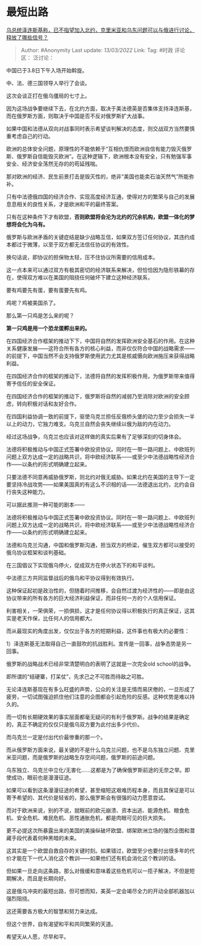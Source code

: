 # 最短出路
[乌总统泽连斯基称，已不指望加入北约，克里米亚和乌东问题可以与俄进行讨论，释放了哪些信号？](https://www.zhihu.com/question/520812893/answer/2380963118)

> Author: #Anonymity
> Last update: *13/03/2022*
> Link:
> Tag: #时政
> 评论区：
> 泛讨论：

中国已于3.8日下午入场开始斡旋。

中、法、德三国领导人举行了会谈。

这次会谈正打在俄乌僵局的七寸上。

因为这场战争要继续下去，在北约方面，取决于美法德英是否集体支持泽连斯基，而在俄罗斯方面，则取决于中国是否不反对俄罗斯扩大战事。

如果中国和法德从双向对战事同时表示希望谈判解决的态度，则交战双方当然要慎重考虑自己的行动。

欧洲的总体安全问题，原理性的不能依赖于“互相仇恨而欧洲自信有能力毁灭俄罗斯、俄罗斯自信能毁灭欧洲”。在这种逻辑下，欧洲根本没有安全，只有勉强军事安全、经济安全荡然无存的的苟延残喘。

那对欧洲的经济、民生前景打击是毁灭性的，绝非“美国也能卖石油天然气”所能弥补。

只有中法德俄四国的经济合作、实现高度经济互通，使得对方的繁荣与自己的发展息息相关的良性关系，才是欧洲和平的最终答案。

只有在这种条件下才有欧盟，**否则欧盟将会沦为北约的冗余机构，欧盟一体化的梦想将会化为乌有。**

俄罗斯与欧洲矛盾的关键症结是缺少战略互信，如果双方签订任何协议，其违约成本都过于微薄，以至于双方都无法信任协议的有效性。

换句话说，即协议的担保物太轻，压不住协议所需要的信用成本。

这一点本来可以通过双方有极其密切的经济联系来解决，但恰恰因为隐形铁幕的存在，使得双方难以在美国的阻挠任何破坏下建立这种经济联系，

要有鸡要先有蛋，要有蛋要先有鸡。

鸡呢？鸡被美国杀了。

那么第一只鸡是怎么来的呢？

**第一只鸡是用一个恐龙蛋孵出来的。**

在四国经济合作框架的推动下下，中国将自然的发挥欧洲安全基石的作用。在这种关系健康发展——这符合所有各方的核心利益，而非仅仅符合中国的战略需求——的前提下，中国当然不会支持俄罗斯使用武力尤其是核威慑向欧洲施压来获得战略利益。

在四国经济合作的框架的推动下，法德将自然的发挥积极作用，为俄罗斯带来值得寄予信任的安全保证。

在四国经济合作的框架的推动下，俄罗斯将自然的减弱乃至消除对欧洲的安全顾虑，转向积极对话和友好合作。

在四国利益协调一致的前提下，驱使乌克兰担任反俄桥头堡的动力至少会损失一半以上的动力，它独力难支。乌克兰自然会丧失继续以俄为敌的内在动力。

经过这场战争，乌克兰也应该对这样做的真实后果有了足够深刻的切身体会。

法德将积极推动与中国正式签署中欧投资协议。同时在一带一路问题上、中欧班列问题上双方达成一定的战略共识，将中欧经济联系——或至少中法德战略性经济合作——以条约的形式明确建立起来。

只要法德不同意再威胁俄罗斯，则北约对俄无威胁。如果北约在美国的主导下一定要坚持冷战攻势——如果美国真的有这么不识相的话——法德退出北约，北约会自行丧失这种能力。

可以据此推测一种可能的剧本——

法德将积极推动与中国正式签署中欧投资协议。同时在一带一路问题上、中欧班列问题上双方达成一定的战略共识，将中欧经济联系——或至少中法德战略性经济合作——以条约的形式明确建立起来。

法德和乌克兰沟通，中国和俄罗斯沟通，担当双方的桥梁，催生双方都可以接受的俄乌协议框架和谈判基础。

在三国倡议下实现俄乌停火，促成双方在停火状态下的和平谈判。

中法德三方共同监督战后的俄乌和平协议得到有效执行。

这种保证起初是政治性的，但随着时间推移，会自然过渡为经济性的——即是由这协议带来的所有各方的巨大经济利益保证，而非任何一方的个人信用保证。

利害相关，一荣俱荣，一损俱损，这才是任何协议得以积极执行的真正保证，这其实是老天作保，比任何人的信用都大。

而从最现实的角度出发，仅仅出于各方的短期利益，这件事也有极大的必要性：

1）泽连斯基无法取得自己一直鼓吹的抗战胜利。宣传是一回事，战争态势是另一回事。

俄罗斯的战略战术已经非常清楚明白的表明了这就是一次完全old school的战争。

即所谓的“结硬寨，打呆仗”，先求己之不可胜而待敌之可胜。

无论泽连斯基现在有多么旺盛的声势，公众的关注是无情而易厌倦的，一旦形成了疲劳，一切试图强迫抓住他们注意的企图都会引起危险的反感。这种优势是难以持久的。

而一切有长期硬效果的事实层面都毫无疑问的有利于俄罗斯。战争的结果是确定的，真正不确定的仅仅只是俄乌双方要为此付出多少代价。

而乌克兰一定是付出代价最惨重的那一个。

而从俄罗斯方面来说，最关键的不是什么乌克兰问题，也不是乌东独立问题、克里米亚问题，而是俄罗斯的战略生存空间问题，俄罗斯的前途问题。

乌东独立、乌克兰中立化/无害化……这都是为了确保俄罗斯前途的无奈之举。即使成功，眼前也是漫漫征途。

如果可以看到这条漫漫征途的希望，甚至缩短这艰难历程本身，而且其保证是可以寄予希望的、其代价是轻省的，那么俄罗斯会有很强的动力愿意尝试。

而对于欧洲来说，别的不说，就眼前的欧元崩溃、资本出逃、能源危机、粮食危机、安全危机、难民危机、恶性通胀危机，都是肉眼可见的巨大损失。

更不必提这次所暴露出来的美国的美操纵破坏欧盟、绑架欧洲立场的强烈企图和潜藏手段代表着何种黑暗的未来。

这其实是一个欧盟自救自存的关键时刻。如果错过，欧盟至少也要付出很多年的代价才能在下一代人消化这个教训——如果他们还有机会消化这个教训的话。

但如果一旦走向这条路，那么对俄缓和意味着这些危机可以一揽子解决，不但是短期解决，而且是长期向好。

这是俄乌冲突的最短出路，但可想而知，美英一定会竭尽全力的开动全部机器加以强烈阻挠。

这还需要各方极大的智慧和努力来达成。

但这个世界，自有渴望和平和共同繁荣的天道。

希望天从人愿，尽早和平。
